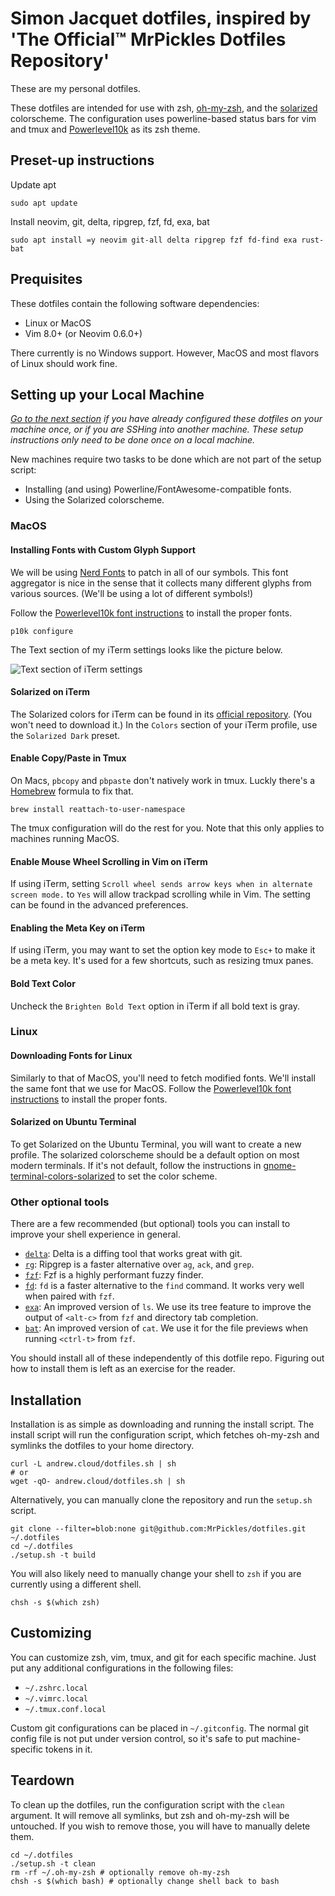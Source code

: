 # Simon Jacquet dotfiles, inspired by 'The Official&trade; MrPickles Dotfiles Repository'

These are my personal dotfiles.

These dotfiles are intended for use with zsh, [oh-my-zsh][], and the
[solarized][] colorscheme.
The configuration uses powerline-based status bars for vim and tmux and
[Powerlevel10k][powerlevel10k] as its zsh theme.

## Preset-up instructions

Update apt
```shell
sudo apt update
```

Install neovim, git, delta, ripgrep, fzf, fd, exa, bat
```shell
sudo apt install =y neovim git-all delta ripgrep fzf fd-find exa rust-bat
```

## Prequisites

These dotfiles contain the following software dependencies:

* Linux or MacOS
* Vim 8.0+ (or Neovim 0.6.0+)

There currently is no Windows support.
However, MacOS and most flavors of Linux should work fine.

## Setting up your Local Machine

_[Go to the next section](#installation) if you have already configured these
dotfiles on your machine once, or if you are SSHing into another machine.
These setup instructions only need to be done once on a local machine._

New machines require two tasks to be done which are not part of the setup
script:

* Installing (and using) Powerline/FontAwesome-compatible fonts.
* Using the Solarized colorscheme.

### MacOS

#### Installing Fonts with Custom Glyph Support

We will be using [Nerd Fonts][nerd-fonts] to patch in all of our symbols.
This font aggregator is nice in the sense that it collects many different glyphs
from various sources.
(We'll be using a lot of different symbols!)

Follow the [Powerlevel10k font instructions][p10k-fonts] to install the proper
fonts.

```shell
p10k configure
```

The Text section of my iTerm settings looks like the picture below.

![Text section of iTerm settings](images/iterm_options.png)

#### Solarized on iTerm

The Solarized colors for iTerm can be found in its
[official repository][solarized-repo].
(You won't need to download it.)
In the `Colors` section of your iTerm profile, use the `Solarized Dark` preset.

#### Enable Copy/Paste in Tmux

On Macs, `pbcopy` and `pbpaste` don't natively work in tmux.
Luckly there's a [Homebrew][homebrew] formula to fix that.

```shell
brew install reattach-to-user-namespace
```

The tmux configuration will do the rest for you.
Note that this only applies to machines running MacOS.

#### Enable Mouse Wheel Scrolling in Vim on iTerm

If using iTerm, setting `Scroll wheel sends arrow keys when in alternate screen
mode.` to `Yes` will allow trackpad scrolling while in Vim.
The setting can be found in the advanced preferences.

#### Enabling the Meta Key on iTerm

If using iTerm, you may want to set the option key mode to `Esc+` to make it be
a meta key.
It's used for a few shortcuts, such as resizing tmux panes.

#### Bold Text Color

Uncheck the `Brighten Bold Text` option in iTerm if all bold text is gray.

### Linux

#### Downloading Fonts for Linux

Similarly to that of MacOS, you'll need to fetch modified fonts.
We'll install the same font that we use for MacOS.
Follow the [Powerlevel10k font instructions][p10k-fonts] to install the proper
fonts.

#### Solarized on Ubuntu Terminal

To get Solarized on the Ubuntu Terminal, you will want to create a new profile.
The solarized colorscheme should be a default option on most modern terminals.
If it's not default, follow the instructions in
[gnome-terminal-colors-solarized][] to set the color scheme.

### Other optional tools

There are a few recommended (but optional) tools you can install to improve your
shell experience in general.

* [`delta`][delta]: Delta is a diffing tool that works great with git.
* [`rg`][rg]: Ripgrep is a faster alternative over `ag`, `ack`, and `grep`.
* [`fzf`][fzf]: Fzf is a highly performant fuzzy finder.
* [`fd`][fd]: `fd` is a faster alternative to the `find` command. It works very
  well when paired with `fzf`.
* [`exa`][exa]: An improved version of `ls`. We use its tree feature to improve
  the output of `<alt-c>` from `fzf` and directory tab completion.
* [`bat`][bat]: An improved version of `cat`. We use it for the file previews
  when running `<ctrl-t>` from `fzf`.

You should install all of these independently of this dotfile repo.
Figuring out how to install them is left as an exercise for the reader.

## Installation

Installation is as simple as downloading and running the install script.
The install script will run the configuration script, which fetches oh-my-zsh
and symlinks the dotfiles to your home directory.

```shell
curl -L andrew.cloud/dotfiles.sh | sh
# or
wget -qO- andrew.cloud/dotfiles.sh | sh
```

Alternatively, you can manually clone the repository and run the `setup.sh`
script.

```shell
git clone --filter=blob:none git@github.com:MrPickles/dotfiles.git ~/.dotfiles
cd ~/.dotfiles
./setup.sh -t build
```

You will also likely need to manually change your shell to `zsh` if you are
currently using a different shell.

```shell
chsh -s $(which zsh)
```

## Customizing

You can customize zsh, vim, tmux, and git for each specific machine.
Just put any additional configurations in the following files:

* `~/.zshrc.local`
* `~/.vimrc.local`
* `~/.tmux.conf.local`

Custom git configurations can be placed in `~/.gitconfig`.
The normal git config file is not put under version control, so it's safe to put
machine-specific tokens in it.

## Teardown

To clean up the dotfiles, run the configuration script with the `clean`
argument.
It will remove all symlinks, but zsh and oh-my-zsh will be untouched.
If you wish to remove those, you will have to manually delete them.

```shell
cd ~/.dotfiles
./setup.sh -t clean
rm -rf ~/.oh-my-zsh # optionally remove oh-my-zsh
chsh -s $(which bash) # optionally change shell back to bash
```

[solarized]: http://ethanschoonover.com/solarized
[homebrew]: http://brew.sh/
[oh-my-zsh]: https://github.com/robbyrussell/oh-my-zsh
[delta]: https://github.com/dandavison/delta
[nerd-fonts]: https://github.com/ryanoasis/nerd-fonts
[p10k-fonts]: https://github.com/romkatv/powerlevel10k/#meslo-nerd-font-patched-for-powerlevel10k
[gnome-terminal-colors-solarized]: https://github.com/Anthony25/gnome-terminal-colors-solarized
[solarized-repo]: https://github.com/altercation/solarized
[rg]: https://github.com/BurntSushi/ripgrep
[fd]: https://github.com/sharkdp/fd
[fzf]: https://github.com/junegunn/fzf
[bat]: https://github.com/sharkdp/bat
[itermcolors]: https://raw.githubusercontent.com/altercation/solarized/e40cd4130e2a82f9b03ada1ca378b7701b1a9110/iterm2-colors-solarized/Solarized%20Dark.itermcolors
[powerlevel10k]: https://github.com/romkatv/powerlevel10k
[exa]: https://github.com/ogham/exa
